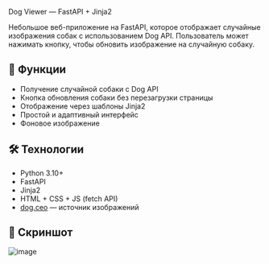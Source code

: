 Dog Viewer — FastAPI + Jinja2

Небольшое веб-приложение на FastAPI, которое отображает случайные изображения собак с использованием Dog API. Пользователь может нажимать кнопку, чтобы обновить изображение на случайную собаку.

## 🚀 Функции

- Получение случайной собаки с Dog API
- Кнопка обновления собаки без перезагрузки страницы
- Отображение через шаблоны Jinja2
- Простой и адаптивный интерфейс
- Фоновое изображение

## 🛠️ Технологии

- Python 3.10+
- FastAPI
- Jinja2
- HTML + CSS + JS (fetch API)
- [dog.ceo](https://dog.ceo/dog-api/) — источник изображений

## 📸 Скриншот
![image](https://github.com/user-attachments/assets/e61b4e51-c935-4330-84ab-7e9869e617c7)
